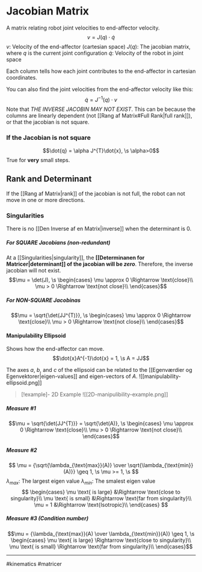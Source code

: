 # Jacobian Matrix
A matrix relating robot joint velocities to end-affector velocity.
$$v = J(q) \cdot \dot{q}$$
$v$: Velocity of the end-affector (cartesian space)
$J(q)$: The jacobian matrix, where $q$ is the current joint configuration
$\dot{q}$: Velocity of the robot in joint space

Each column tells how each joint contributes to the end-affector in cartesian coordinates.

You can also find the joint velocities from the end-affector velocity like this:
$$\dot{q} = J^{-1}(q) \cdot v$$
Note that *THE INVERSE JACOBIN MAY NOT EXIST*. This can be because the columns are linearly dependent (not [[Rang af Matrix#Full Rank|full rank]]), or that the jacobian is not square.

### If the Jacobian is not square
$$\dot{q} = \alpha J^{T}\dot{x}, \s \alpha>0$$
True for **very** small steps.

## Rank and Determinant
If the [[Rang af Matrix|rank]] of the jacobian is not full, the robot can not move in one or more directions.

### Singularities
There is no [[Den Inverse af en Matrix|inverse]] when the determinant is $0$.

##### For SQUARE Jacobians (non-redundant)
At a [[Singularities|singularity]], the **[[Determinanen for Matricer|determinant]] of the jacobian will be *zero***. Therefore, the inverse jacobian will not exist.
$$\mu = \det(J), \s 
\begin{cases} 
\mu \approx 0 \Rightarrow \text{close}\\
\mu > 0 \Rightarrow \text{not close}\\
\end{cases}$$

##### For NON-SQUARE Jacobinas
$$\mu = \sqrt{\det(JJ^{T)}}, \s 
\begin{cases} 
\mu \approx 0 \Rightarrow \text{close}\\
\mu > 0 \Rightarrow \text{not close}\\
\end{cases}$$

#### Manipulability Ellipsoid
Shows how the end-affector can move.
$$\dot{x}A^{-1}\dot{x} = 1, \s A = JJ$$

The axes $a$, $b$, and $c$ of the ellipsoid can be related to the [[Egenværdier og Egenvektorer|eigen-values]] and eigen-vectors of $A$.
![[manipulability-ellipsoid.png]]

>[!example]- 2D Example
>![[2D-manipulibility-example.png]]

##### Measure #1
$$\mu = \sqrt{\det(JJ^{T)}} = \sqrt{\det(A)}, \s 
\begin{cases} 
\mu \approx 0 \Rightarrow \text{close}\\
\mu > 0 \Rightarrow \text{not close}\\
\end{cases}$$

##### Measure #2
$$
\mu = {\sqrt{\lambda_{\text{max}}(A)} \over \sqrt{\lambda_{\text{min}}(A)}} \geq 1, \s \mu >= 1, \s
$$
$\lambda_{max}$: The largest eigen value
$\lambda_{min}$: The smalest eigen value
$$
\begin{cases} 
\mu \text{ is large} &\Rightarrow \text{close to singularity}\\
\mu \text{ is small} &\Rightarrow \text{far from singularity}\\
\mu = 1 &\Rightarrow \text{Isotropic}\\
\end{cases}
$$

##### Measure #3 (Condition number)
$$\mu = {\lambda_{\text{max}}(A) \over \lambda_{\text{min}}(A)} \geq 1, \s 
\begin{cases} 
\mu \text{ is large} \Rightarrow \text{close to singularity}\\
\mu \text{ is small} \Rightarrow \text{far from singularity}\\
\end{cases}$$

---
#kinematics #matricer
